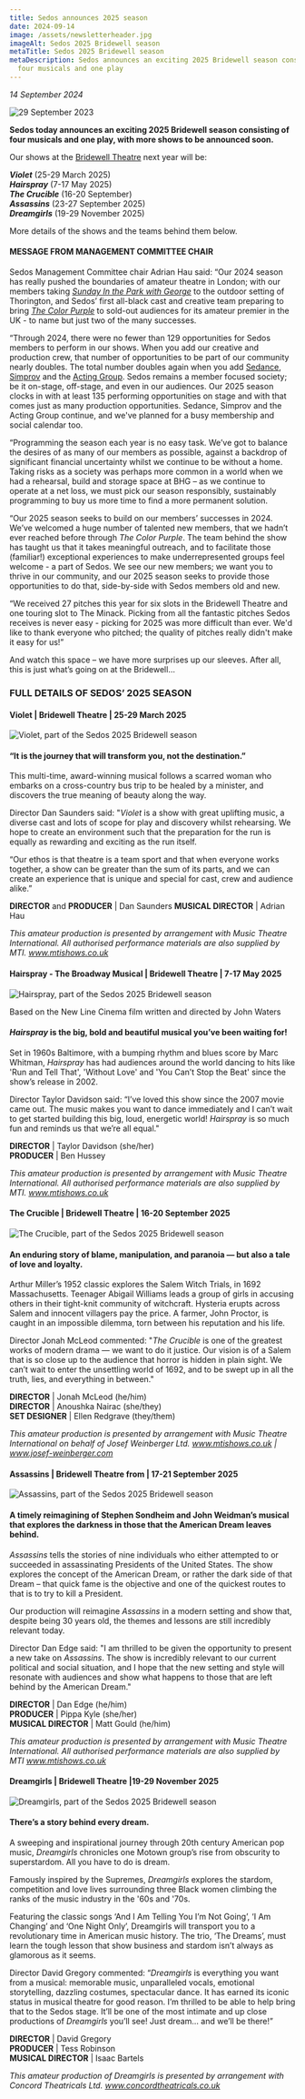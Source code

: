```yaml
---
title: Sedos announces 2025 season
date: 2024-09-14
image: /assets/newsletterheader.jpg
imageAlt: Sedos 2025 Bridewell season
metaTitle: Sedos 2025 Bridewell season
metaDescription: Sedos announces an exciting 2025 Bridewell season consisting of
  four musicals and one play
---
```

*14 September 2024*

![29 September 2023](/assets/2025seasonannouncement.jpg)

**Sedos today announces an exciting 2025 Bridewell season consisting of four musicals and one play, with more shows to be announced soon.** 

Our shows at the [Bridewell Theatre](https://www.sedos.co.uk/venues/bridewell) next year will be:

***Violet*** (25-29 March 2025)\
***Hairspray*** (7-17 May 2025)\
***The Crucible*** (16-20 September)\
***Assassins*** (23-27 September 2025)\
***Dreamgirls*** (19-29 November 2025)

More details of the shows and the teams behind them below.

#### **M﻿ESSAGE FROM MANAGEMENT COMMITTEE CHAIR**

Sedos Management Committee chair Adrian Hau said: “Our 2024 season has really pushed the boundaries of amateur theatre in London; with our members taking *[Sunday In the Park with George](https://www.sedos.co.uk/shows/2024-sunday-in-the-park-with-george)* to the outdoor setting of Thorington, and Sedos’ first all-black cast and creative team preparing to bring *[The Color Purple](https://www.sedos.co.uk/shows/2024-the-color-purple)* to sold-out audiences for its amateur premier in the UK - to name but just two of the many successes.

“Through 2024, there were no fewer than 129 opportunities for Sedos members to perform in our shows. When you add our creative and production crew, that number of opportunities to be part of our community nearly doubles. The total number doubles again when you add [Sedance](https://www.sedos.co.uk/regular-events/sedance), [Simprov](https://www.sedos.co.uk/regular-events/simprov) and the [Acting Group](https://www.sedos.co.uk/regular-events/acting-group). Sedos remains a member focused society; be it on-stage, off-stage, and even in our audiences. Our 2025 season clocks in with at least 135 performing opportunities on stage and with that comes just as many production opportunities. Sedance, Simprov and the Acting Group continue, and we've planned for a busy membership and social calendar too. 

“Programming the season each year is no easy task. We’ve got to balance the desires of as many of our members as possible, against a backdrop of significant financial uncertainty whilst we continue to be without a home. Taking risks as a society was perhaps more common in a world when we had a rehearsal, build and storage space at BHG – as we continue to operate at a net loss, we must pick our season responsibly, sustainably programming to buy us more time to find a more permanent solution. 

“Our 2025 season seeks to build on our members’ successes in 2024. We’ve welcomed a huge number of talented new members, that we hadn’t ever reached before through *The Color Purple*. The team behind the show has taught us that it takes meaningful outreach, and to facilitate those (familiar!) exceptional experiences to make underrepresented groups feel welcome - a part of Sedos. We see our new members; we want you to thrive in our community, and our 2025 season seeks to provide those opportunities to do that, side-by-side with Sedos members old and new.

“We received 27 pitches this year for six slots in the Bridewell Theatre and one touring slot to The Minack. Picking from all the fantastic pitches Sedos receives is never easy - picking for 2025 was more difficult than ever. We'd like to thank everyone who pitched; the quality of pitches really didn't make it easy for us!”

And watch this space – we have more surprises up our sleeves. After all, this is just what’s going on at the Bridewell...

### **FULL DETAILS OF SEDOS’ 2025 SEASON**

#### Violet | Bridewell Theatre | 25-29 March 2025

![Violet, part of the Sedos 2025 Bridewell season](/assets/sedos2025-viole-v2.jpg)

#### **“It is the journey that will transform you, not the destination.”**

This multi-time, award-winning musical follows a scarred woman who embarks on a cross-country bus trip to be healed by a minister, and discovers the true meaning of beauty along the way.

Director Dan Saunders said: "*Violet* is a show with great uplifting music, a diverse cast and lots of scope for play and discovery whilst rehearsing. We hope to create an environment such that the preparation for the run is equally as rewarding and exciting as the run itself. 

“Our ethos is that theatre is a team sport and that when everyone works together, a show can be greater than the sum of its parts, and we can create an experience that is unique and special for cast, crew and audience alike.”

**DIRECTOR** and **PRODUCER** | Dan Saunders
**MUSICAL DIRECTOR** | Adrian Hau

*This amateur production is presented by arrangement with Music Theatre International. All authorised performance materials are also supplied by MTI. www.mtishows.co.uk*

#### **Hairspray - The Broadway Musical | Bridewell Theatre | 7-17 May 2025**

![Hairspray, part of the Sedos 2025 Bridewell season](/assets/sedos2025-hairspray-v2.jpg)

Based on the New Line Cinema film written and directed by John Waters

#### ***Hairspray* is the big, bold and beautiful musical you’ve been waiting for!**

Set in 1960s Baltimore, with a bumping rhythm and blues score by Marc Whitman, *Hairspray* has had audiences around the world dancing to hits like 'Run and Tell That', 'Without Love' and 'You Can’t Stop the Beat' since the show’s release in 2002.

Director Taylor Davidson said: “I’ve loved this show since the 2007 movie came out. The music makes you want to dance immediately and I can’t wait to get started building this big, loud, energetic world! *Hairspray* is so much fun and reminds us that we’re all equal."

**DIRECTOR** | Taylor Davidson (she/her)\
**PRODUCER** | Ben Hussey

*This amateur production is presented by arrangement with Music Theatre International. All authorised performance materials are also supplied by MTI. www.mtishows.co.uk*

#### The Crucible | Bridewell Theatre | 16-20 September 2025

![The Crucible, part of the Sedos 2025 Bridewell season](/assets/sedos2025-crucible-v2.jpg)

#### **An enduring story of blame, manipulation, and paranoia — but also a tale of love and loyalty.**

Arthur Miller’s 1952 classic explores the Salem Witch Trials, in 1692 Massachusetts. Teenager Abigail Williams leads a group of girls in accusing others in their tight-knit community of witchcraft. Hysteria erupts across Salem and innocent villagers pay the price. A farmer, John Proctor, is caught in an impossible dilemma, torn between his reputation and his life. 

Director Jonah McLeod commented: "*The Crucible* is one of the greatest works of modern drama — we want to do it justice. Our vision is of a Salem that is so close up to the audience that horror is hidden in plain sight. We can’t wait to enter the unsettling world of 1692, and to be swept up in all the truth, lies, and everything in between."

**DIRECTOR** | Jonah McLeod (he/him)\
**DIRECTOR** | Anoushka Nairac (she/they)\
**SET DESIGNER** | Ellen Redgrave (they/them)

*This amateur production is presented by arrangement with Music Theatre International on behalf of Josef Weinberger Ltd. www.mtishows.co.uk | www.josef-weinberger.com*

#### Assassins | Bridewell Theatre from | 17-21 September 2025

![Assassins, part of the Sedos 2025 Bridewell season](/assets/sedos2025-assassins-v2.jpg)

#### **A timely reimagining of Stephen Sondheim and John Weidman’s musical that explores the darkness in those that the American Dream leaves behind.**

*Assassins* tells the stories of nine individuals who either attempted to or succeeded in assassinating Presidents of the United States. The show explores the concept of the American Dream, or rather the dark side of that Dream – that quick fame is the objective and one of the quickest routes to that is to try to kill a President. 

Our production will reimagine *Assassins* in a modern setting and show that, despite being 30 years old, the themes and lessons are still incredibly relevant today.

Director Dan Edge said: "I am thrilled to be given the opportunity to present a new take on *Assassins*. The show is incredibly relevant to our current political and social situation, and I hope that the new setting and style will resonate with audiences and show what happens to those that are left behind by the American Dream."

**DIRECTOR** | Dan Edge (he/him)\
**PRODUCER** | Pippa Kyle (she/her)\
**MUSICAL DIRECTOR** | Matt Gould (he/him)

*This amateur production is presented by arrangement with Music Theatre International. All authorised performance materials are also supplied by MTI www.mtishows.co.uk*

#### Dreamgirls | Bridewell Theatre |19-29 November 2025

![Dreamgirls, part of the Sedos 2025 Bridewell season](/assets/sedos2025-dreamgirls-v2.jpg)

#### **There’s a story behind every dream.**

A sweeping and inspirational journey through 20th century American pop music, *Dreamgirls* chronicles one Motown group’s rise from obscurity to superstardom. All you have to do is dream.

Famously inspired by the Supremes, *Dreamgirls* explores the stardom, competition and love lives surrounding three Black women climbing the ranks of the music industry in the '60s and '70s. 

Featuring the classic songs ‘And I Am Telling You I’m Not Going’, ‘I Am Changing’ and ‘One Night Only’, Dreamgirls will transport you to a revolutionary time in American music history.  The trio, ‘The Dreams’, must learn the tough lesson that show business and stardom isn’t always as glamorous as it seems.

Director David Gregory commented: “*Dreamgirls* is everything you want from a musical: memorable music, unparalleled vocals, emotional storytelling, dazzling costumes, spectacular dance. It has earned its iconic status in musical theatre for good reason. I’m thrilled to be able to help bring that to the Sedos stage. It’ll be one of the most intimate and up close productions of *Dreamgirls* you’ll see! Just dream… and we’ll be there!”

**DIRECTOR** | David Gregory\
**PRODUCER** | Tess Robinson\
**MUSICAL DIRECTOR** | Isaac Bartels

*This amateur production of Dreamgirls is presented by arrangement with Concord Theatricals Ltd. www.concordtheatricals.co.uk*